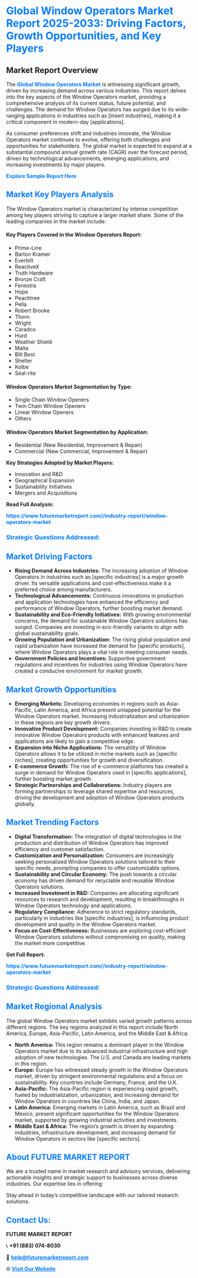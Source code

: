 <h1 style="color: #007BFF;">Global Window Operators Market Report 2025-2033: Driving Factors, Growth Opportunities, and Key Players</h1>

<section id="overview">
<h2>Market Report Overview</h2>
<p>The <a href="https://www.futuremarketreport.com//industry-report/window-operators-market" style="color: #007BFF; text-decoration: none;"><strong>Global Window Operators Market</strong></a> is witnessing significant growth, driven by increasing demand across various industries. This report delves into the key aspects of the Window Operators market, providing a comprehensive analysis of its current status, future potential, and challenges. The demand for Window Operators has surged due to its wide-ranging applications in industries such as [insert industries], making it a critical component in modern-day [applications].</p>
<p>As consumer preferences shift and industries innovate, the Window Operators market continues to evolve, offering both challenges and opportunities for stakeholders. The global market is expected to expand at a substantial compound annual growth rate (CAGR) over the forecast period, driven by technological advancements, emerging applications, and increasing investments by major players.</p>
</section>

<section id="overview">
<p><a href="https://www.futuremarketreport.com//request-sample/reportId=89797" style="color: #007BFF; text-decoration: none;"><strong>Explore Sample Report Here</strong></a></p>
</section>

<section id="key-players">
<h2 style="color: #007BFF;">Market Key Players Analysis</h2>
<p>The Window Operators market is characterized by intense competition among key players striving to capture a larger market share. Some of the leading companies in the market include:</p>
<h4>Key Players Covered in the Window Operators Report:</h4>
<ul><li>Prime-Line</li><li>Barton Kramer</li><li>Everbilt</li><li>ReactiveX</li><li>Truth Hardware</li><li>Bronze Craft</li><li>Fenestra</li><li>Hope</li><li>Peachtree</li><li>Pella</li><li>Robert Brooke</li><li>Thorn</li><li>Wright</li><li>Caradco</li><li>Hurd</li><li>Weather Shield</li><li>Malta</li><li>Bilt Best</li><li>Shelter</li><li>Kolbe</li><li>Seal-rite</li></ul>
<h4>Window Operators Market Segmentation by Type:</h4>
<ul><li>Single Chain Window Openers</li><li>Twin Chain Window Openers</li><li>Linear Window Openers</li><li>Others</li></ul>

<h4>Window Operators Market Segmentation by Application:</h4>
<ul><li>Residential (New Residential, Improvement &amp; Repair)</li><li>Commercial (New Commercial, Improvement &amp; Repair)</li></ul>
<p><strong>Key Strategies Adopted by Market Players:</strong></p>
<ul>
<li>Innovation and R&D</li>
<li>Geographical Expansion</li>
<li>Sustainability Initiatives</li>
<li>Mergers and Acquisitions</li>
</ul>
</section>

<section>
<p><strong>Read Full Analysis: </strong></p><a href="https://www.futuremarketreport.com//industry-report/window-operators-market" style="color: #007BFF; text-decoration: none;"><strong>https://www.futuremarketreport.com//industry-report/window-operators-market</strong></a>
<h3 style="color: #007BFF;">Strategic Questions Addressed:</h3>
</section>

<section id="driving-factors">
<h2 style="color: #007BFF;">Market Driving Factors</h2>
<ul>
<li><strong>Rising Demand Across Industries:</strong> The increasing adoption of Window Operators in industries such as [specific industries] is a major growth driver. Its versatile applications and cost-effectiveness make it a preferred choice among manufacturers.</li>
<li><strong>Technological Advancements:</strong> Continuous innovations in production and application technologies have enhanced the efficiency and performance of Window Operators, further boosting market demand.</li>
<li><strong>Sustainability and Eco-Friendly Initiatives:</strong> With growing environmental concerns, the demand for sustainable Window Operators solutions has surged. Companies are investing in eco-friendly variants to align with global sustainability goals.</li>
<li><strong>Growing Population and Urbanization:</strong> The rising global population and rapid urbanization have increased the demand for [specific products], where Window Operators plays a vital role in meeting consumer needs.</li>
<li><strong>Government Policies and Incentives:</strong> Supportive government regulations and incentives for industries using Window Operators have created a conducive environment for market growth.</li>
</ul>
</section>

<section id="growth-opportunities">
<h2 style="color: #007BFF;">Market Growth Opportunities</h2>
<ul>
<li><strong>Emerging Markets:</strong> Developing economies in regions such as Asia-Pacific, Latin America, and Africa present untapped potential for the Window Operators market. Increasing industrialization and urbanization in these regions are key growth drivers.</li>
<li><strong>Innovative Product Development:</strong> Companies investing in R&D to create innovative Window Operators products with enhanced features and applications are likely to gain a competitive edge.</li>
<li><strong>Expansion into Niche Applications:</strong> The versatility of Window Operators allows it to be utilized in niche markets such as [specific niches], creating opportunities for growth and diversification.</li>
<li><strong>E-commerce Growth:</strong> The rise of e-commerce platforms has created a surge in demand for Window Operators used in [specific applications], further boosting market growth.</li>
<li><strong>Strategic Partnerships and Collaborations:</strong> Industry players are forming partnerships to leverage shared expertise and resources, driving the development and adoption of Window Operators products globally.</li>
</ul>
</section>

<section id="trending-factors">
<h2 style="color: #007BFF;">Market Trending Factors</h2>
<ul>
<li><strong>Digital Transformation:</strong> The integration of digital technologies in the production and distribution of Window Operators has improved efficiency and customer satisfaction.</li>
<li><strong>Customization and Personalization:</strong> Consumers are increasingly seeking personalized Window Operators solutions tailored to their specific needs, prompting companies to offer customizable options.</li>
<li><strong>Sustainability and Circular Economy:</strong> The push towards a circular economy has driven demand for recyclable and reusable Window Operators solutions.</li>
<li><strong>Increased Investment in R&D:</strong> Companies are allocating significant resources to research and development, resulting in breakthroughs in Window Operators technology and applications.</li>
<li><strong>Regulatory Compliance:</strong> Adherence to strict regulatory standards, particularly in industries like [specific industries], is influencing product development and quality in the Window Operators market.</li>
<li><strong>Focus on Cost-Effectiveness:</strong> Businesses are exploring cost-efficient Window Operators solutions without compromising on quality, making the market more competitive.</li>
</ul>
</section>

<section>
<p><strong>Get Full Report: </strong></p><a href="https://www.futuremarketreport.com//industry-report/window-operators-market" style="color: #007BFF; text-decoration: none;"><strong>https://www.futuremarketreport.com//industry-report/window-operators-market</strong></a>
<h3 style="color: #007BFF;">Strategic Questions Addressed:</h3>
</section>


<section id="regional-analysis">
<h2 style="color: #007BFF;">Market Regional Analysis</h2>
<p>The global Window Operators market exhibits varied growth patterns across different regions. The key regions analyzed in this report include North America, Europe, Asia-Pacific, Latin America, and the Middle East & Africa:</p>
<ul>
<li><strong>North America:</strong> This region remains a dominant player in the Window Operators market due to its advanced industrial infrastructure and high adoption of new technologies. The U.S. and Canada are leading markets in this region.</li>
<li><strong>Europe:</strong> Europe has witnessed steady growth in the Window Operators market, driven by stringent environmental regulations and a focus on sustainability. Key countries include Germany, France, and the U.K.</li>
<li><strong>Asia-Pacific:</strong> The Asia-Pacific region is experiencing rapid growth, fueled by industrialization, urbanization, and increasing demand for Window Operators in countries like China, India, and Japan.</li>
<li><strong>Latin America:</strong> Emerging markets in Latin America, such as Brazil and Mexico, present significant opportunities for the Window Operators market, supported by growing industrial activities and investments.</li>
<li><strong>Middle East & Africa:</strong> The region’s growth is driven by expanding industries, infrastructure development, and increasing demand for Window Operators in sectors like [specific sectors].</li>
</ul>
</section>

<footer>
<h2 style="color: #007BFF;">About FUTURE MARKET REPORT</h2>
<p>We are a trusted name in market research and advisory services, delivering actionable insights and strategic support to businesses across diverse industries. Our expertise lies in offering:</p>

<p>Stay ahead in today’s competitive landscape with our tailored research solutions.</p>

<h2 style="color: #007BFF;">Contact Us:</h2>
<p><strong>FUTURE MARKET REPORT</strong></p>
<p>📞 <strong>+91 (883) 074-8030</strong></p>
<p>📧 <strong><a href="mailto:help@futuremarketreport.com" style="color: #007BFF;">help@futuremarketreport.com</a></strong></p>
<p>🌐 <strong><a href="https://www.futuremarketreport.com/" style="color: #007BFF;">Visit Our Website</a></strong></p>
</footer>
